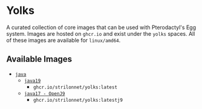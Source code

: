 # Yolks

A curated collection of core images that can be used with Pterodactyl's Egg system.
Images are hosted on `ghcr.io` and exist under the `yolks` spaces.
All of these images are available for `linux/amd64`.


## Available Images
* [`java`](https://github.com/StrilonNET/agde_yolks/tree/main/java)
  * [`java19`](https://github.com/StrilonNET/docker-images/tree/main/java/latest)
      * `ghcr.io/strilonnet/yolks:latest`
  * [`java17 - OpenJ9`](https://github.com/StrilonNET/docker-images/tree/main/java/latestj9)
    * `ghcr.io/strilonnet/yolks:latestj9`
